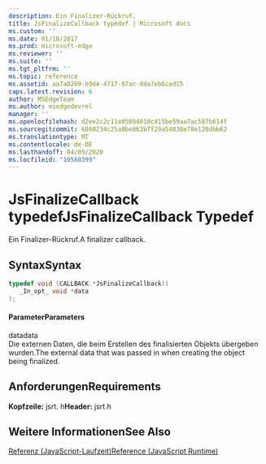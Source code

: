 ```yaml
---
description: Ein Finalizer-Rückruf.
title: JsFinalizeCallback typedef | Microsoft docs
ms.custom: ''
ms.date: 01/18/2017
ms.prod: microsoft-edge
ms.reviewer: ''
ms.suite: ''
ms.tgt_pltfrm: ''
ms.topic: reference
ms.assetid: aa7a0269-b9d4-4717-97ac-8da7eb6ced15
caps.latest.revision: 6
author: MSEdgeTeam
ms.author: msedgedevrel
manager: ''
ms.openlocfilehash: d2ee2c2c11e85094010cd15be59aa7ac587b614f
ms.sourcegitcommit: 6860234c25a8be863b7f29a54838e78e120dbb62
ms.translationtype: MT
ms.contentlocale: de-DE
ms.lasthandoff: 04/09/2020
ms.locfileid: "10568399"
---
```

# <span data-ttu-id="fce4a-103">JsFinalizeCallback typedef</span><span class="sxs-lookup"><span data-stu-id="fce4a-103">JsFinalizeCallback Typedef</span></span>
<span data-ttu-id="fce4a-104">Ein Finalizer-Rückruf.</span><span class="sxs-lookup"><span data-stu-id="fce4a-104">A finalizer callback.</span></span>  
  
## <span data-ttu-id="fce4a-105">Syntax</span><span class="sxs-lookup"><span data-stu-id="fce4a-105">Syntax</span></span>  
  
```cpp  
typedef void (CALLBACK *JsFinalizeCallback)(  
   _In_opt_ void *data  
);  
```  
  
#### <span data-ttu-id="fce4a-106">Parameter</span><span class="sxs-lookup"><span data-stu-id="fce4a-106">Parameters</span></span>  
 <span data-ttu-id="fce4a-107">data</span><span class="sxs-lookup"><span data-stu-id="fce4a-107">data</span></span>  
 <span data-ttu-id="fce4a-108">Die externen Daten, die beim Erstellen des finalisierten Objekts übergeben wurden.</span><span class="sxs-lookup"><span data-stu-id="fce4a-108">The external data that was passed in when creating the object being finalized.</span></span>  
  
## <span data-ttu-id="fce4a-109">Anforderungen</span><span class="sxs-lookup"><span data-stu-id="fce4a-109">Requirements</span></span>  
 <span data-ttu-id="fce4a-110">**Kopfzeile:** jsrt. h</span><span class="sxs-lookup"><span data-stu-id="fce4a-110">**Header:** jsrt.h</span></span>  
  
## <span data-ttu-id="fce4a-111">Weitere Informationen</span><span class="sxs-lookup"><span data-stu-id="fce4a-111">See Also</span></span>  
 [<span data-ttu-id="fce4a-112">Referenz (JavaScript-Laufzeit)</span><span class="sxs-lookup"><span data-stu-id="fce4a-112">Reference (JavaScript Runtime)</span></span>](../chakra-hosting/reference-javascript-runtime.md)